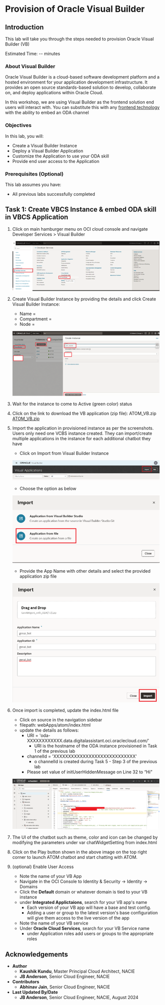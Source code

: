 # Provision of Oracle Visual Builder

## Introduction

This lab will take you through the steps needed to provision Oracle Visual Builder (VB)

Estimated Time: -- minutes

### About Visual Builder

Oracle Visual Builder is a cloud-based software development platform and a hosted environment for your application development infrastructure. It provides an open source standards-based solution to develop, collaborate on, and deploy applications within Oracle Cloud.

In this workshop, we are using Visual Builder as the frontend solution end users will interact with. You can substitute this with any [frontend technology](https://docs.oracle.com/en/cloud/paas/digital-assistant/use-chatbot/channels-topic.html) with the ability to embed an ODA channel

### Objectives

In this lab, you will:

* Create a Visual Builder Instance
* Deploy a Visual Builder Application
* Customize the Application to use your ODA skill
* Provide end user access to the Application

### Prerequisites (Optional)

This lab assumes you have:

* All previous labs successfully completed

## Task 1: Create VBCS Instance & embed ODA skill in VBCS Application

1. Click on main hamburger menu on OCI cloud console and navigate Developer Services > Visual Builder

    ![Visual Builder Navigation](images/vb_nav.png)

2. Create Visual Builder Instance by providing the details and click Create Visual Builder Instance:
    * Name =
    * Compartment =
    * Node =

    ![Visual Builder Create Wizard](images/vb_create_wizard.png)

3. Wait for the instance to come to Active (green color) status

4. Click on the link to download the VB application (zip file): ATOM_VB.zip
    [ATOM_VB.zip](https://objectstorage.us-ashburn-1.oraclecloud.com/p/UcaJRNLr-UXQ55zFIOdS_rloRYfUSYA49sRGZsBON3ZNYncODcwC1DLdz7Xw4PJd/n/c4u02/b/hosted_workshops/o/ATOM_VB.zip)

5. Import the application in provisioned instance as per the screenshots. Users only need one VCBS instance created. They can import/create multiple applications in the instance for each additional chatbot they have
    * Click on Import from Visual Builder Instance

    ![Visual Builder Import](images/vb_import.png)

    * Choose the option as below

    ![Visual Builder import application from file](images/vb_import_type.png)

    * Provide the App Name with other details and select the provided application zip file

    ![Visual Builder import configuration](images/vb_import_config.png)

6. Once import is completed, update the index.html file
    * Click on source in the navigation sidebar
    * filepath: webApps/atom/index.html
    * update the details as follows:
        * URI = 'oda-XXXXXXXXXXXX.data.digitalassistant.oci.oraclecloud.com/'
            * URI is the hostname of the ODA instance provisioned in Task 1 of the previous lab
        * channelId = 'XXXXXXXXXXXXXXXXXXXXXXXXXXXX'
            * o	channelId is created during Task 5 - Step 3 of the previous lab
        * Please set value of initUserHiddenMessage on Line 32 to “Hi” <!--TODO: Why don't we do this in the artifact? Why is sending Hi necessary?-->

    ![Visual Builder update HTML](images/vb_update_html.png)

7. The UI of the chatbot such as theme, color and icon can be changed by modifying the parameters under var chatWidgetSetting from index.html

8. Click on the Play button shown in the above image on the top right corner to launch ATOM chatbot and start chatting with ATOM.

9. (optional) Enable User Access
    * Note the name of your VB App
    * Navigate in the OCI Console to Identity & Security -> Identity -> Domains
    * Click the **Default** domain or whatever domain is tied to your VB instance
    * under **Integrated Applictaions**, search for your VB app's name
        * Each version of your VB app will have a base and test config.
        * Adding a user or group to the latest version's base configuration will give them access to the live version of the app <!-- TODO: I get an error when trying to do either thing: Could not perform the Grant because the entitlement attributeName is null or empty.-->
        <!--TODO: do permissions retain from version to version?-->
    * Note the name of your VB service
    * Under **Oracle Cloud Services**, search for your VB Service name
        * under Application roles add users or groups to the appropriate roles <!-- TODO: what are the appropriate roles-->


<!--TODO: add another task on setting up end users to access VBCS application -->



## Acknowledgements

* **Author**
    * **Kaushik Kundu**, Master Principal Cloud Architect, NACIE
    * **JB Anderson**, Senior Cloud Engineer, NACIE
* **Contributors**
    * **Abhinav Jain**, Senior Cloud Engineer, NACIE
* **Last Updated By/Date**
    * **JB Anderson**, Senior Cloud Engineer, NACIE, August 2024